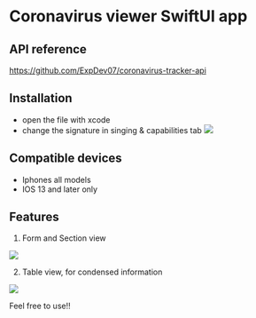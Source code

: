 # Coronavirus viewer SwiftUI app


## API reference 
https://github.com/ExpDev07/coronavirus-tracker-api

## Installation

* open the file with xcode
* change the signature in singing & capabilities tab
![](https://tva1.sinaimg.cn/large/00831rSTgy1gcw9ar02cyj31600fd0ul.jpg)

## Compatible devices
* Iphones all models
* IOS 13 and later only



## Features

1. Form and Section view

![](https://tva1.sinaimg.cn/large/00831rSTgy1gcw9exdazoj30u01sx7sk.jpg)


2. Table view, for condensed information

![](https://tva1.sinaimg.cn/large/00831rSTgy1gcw9e9difvj30u01sxwx7.jpg)





Feel free to use!!
